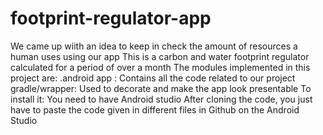 # footprint-regulator-app
We came up wiith an idea to keep in check the amount of resources a human uses using our app
This is a carbon and water footprint regulator calculated for a period of over a month 
The modules implemented in this project are: 
.android app : Contains all the code related to our project
gradle/wrapper: Used to decorate and make the app look presentable To install it:
You need to have Android studio
After cloning the code, you just have to paste the code given in different files in Github on the Android Studio 
